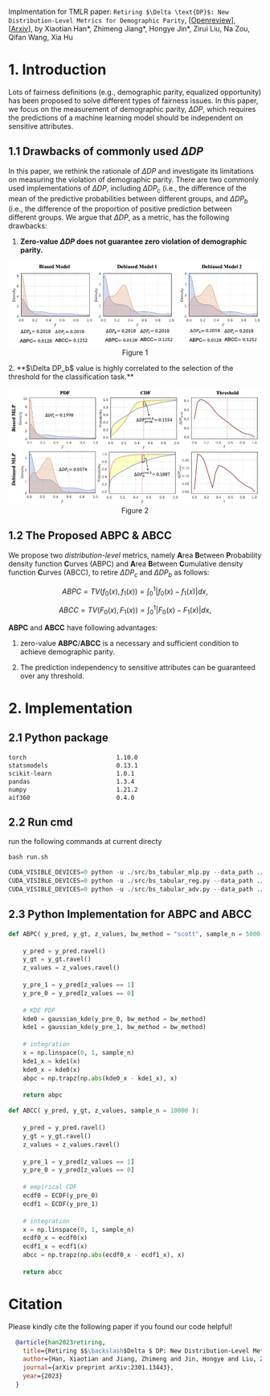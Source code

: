 Implmentation for TMLR paper: `Retiring $\Delta \text{DP}$: New Distribution-Level Metrics for Demographic Parity`, [[Openreview](https://openreview.net/forum?id=LjDFIWWVVa)], [[Arxiv](https://arxiv.org/abs/2301.13443)], by Xiaotian Han*, Zhimeng Jiang*, Hongye Jin*, Zirui Liu, Na Zou, Qifan Wang, Xia Hu

# 1. Introduction

Lots of fairness definitions (e.g., demographic parity, equalized opportunity) has been proposed to solve different types of fairness issues. In this paper, we focus on the measurement of demographic parity, $\Delta DP$, which requires the predictions of a machine learning model should be independent on sensitive attributes.

## 1.1 Drawbacks of commonly used $\Delta DP$ 
In this paper, we rethink the rationale of $\Delta DP$ and investigate its limitations on measuring the violation of demographic parity. There are two commonly used implementations of $\Delta DP$, including $\Delta DP_c$ (i.e., the difference of the mean of the predictive probabilities between different groups, and $\Delta DP_b$ (i.e., the difference of the proportion of positive prediction between different groups. We argue that $\Delta DP$, as a metric, has the following drawbacks:
1. **Zero-value $\Delta DP$ does not guarantee zero violation of demographic parity.** 
<p align="center">
<img width="600" src="./figure/intro.jpg">
<br>
  Figure 1
</p>
2. **$\Delta DP_b$ value is highly correlated to the selection of the threshold for the classification task.** 
<p align="center">
<img width="600" src="./figure/adult_pdf_cdf.jpg">
<br>
    Figure 2
</p>



## 1.2 The Proposed **ABPC** & **ABCC**

We propose two *distribution-level* metrics, namely **A**rea **B**etween **P**robability density function **C**urves (ABPC) and **A**rea **B**etween **C**umulative density function **C**urves (ABCC), to retire $\Delta DP_{c}$ and $\Delta DP_{b}$ as follows: 
```math
    ABPC = TV(f_0(x), f_1(x)) = ∫_{0}^{1}|f_0(x) - f_1(x) | dx,
 ```
```math
    ABCC = TV(F_0(x), F_1(x)) = ∫_{0}^{1}|F_0(x) - F_1(x)| dx,
```
 **ABPC** and **ABCC** have following advantages:
 
 1.  zero-value  **ABPC**/**ABCC** is a necessary and sufficient condition to achieve demographic parity.
 
 2. The prediction independency to sensitive attributes can be guaranteed over any threshold. 



# 2. Implementation 


## 2.1 Python package
```
torch                         1.10.0
statsmodels                   0.13.1
scikit-learn                  1.0.1
pandas                        1.3.4
numpy                         1.21.2
aif360                        0.4.0
```

## 2.2 Run cmd 
run the following commands at current directy
```
bash run.sh
```

```python
CUDA_VISIBLE_DEVICES=0 python -u ./src/bs_tabular_mlp.py --data_path ./data/adult  --dataset adult --sensitive_attr sex --exp_name adult_mlp --batch_size 256 --epoch 10 --seed 31314
CUDA_VISIBLE_DEVICES=0 python -u ./src/bs_tabular_reg.py --data_path ./data/adult  --dataset adult --sensitive_attr sex --exp_name adult_reg --batch_size 256 --epoch 10 --seed 31314 --lam 1
CUDA_VISIBLE_DEVICES=0 python -u ./src/bs_tabular_adv.py --data_path ./data/adult --dataset adult --sensitive_attr sex --exp_name adult_adv --batch_size 256 --epoch 40 --seed 31314 --lam 170
```

## 2.3 Python Implementation for ABPC and ABCC
```python
def ABPC( y_pred, y_gt, z_values, bw_method = "scott", sample_n = 5000 ):

    y_pred = y_pred.ravel()
    y_gt = y_gt.ravel()
    z_values = z_values.ravel()

    y_pre_1 = y_pred[z_values == 1]
    y_pre_0 = y_pred[z_values == 0]

    # KDE PDF     
    kde0 = gaussian_kde(y_pre_0, bw_method = bw_method)
    kde1 = gaussian_kde(y_pre_1, bw_method = bw_method)

    # integration
    x = np.linspace(0, 1, sample_n)
    kde1_x = kde1(x)
    kde0_x = kde0(x)
    abpc = np.trapz(np.abs(kde0_x - kde1_x), x)

    return abpc

```

```python
def ABCC( y_pred, y_gt, z_values, sample_n = 10000 ):

    y_pred = y_pred.ravel()
    y_gt = y_gt.ravel()
    z_values = z_values.ravel()

    y_pre_1 = y_pred[z_values == 1]
    y_pre_0 = y_pred[z_values == 0]

    # empirical CDF 
    ecdf0 = ECDF(y_pre_0)
    ecdf1 = ECDF(y_pre_1)

    # integration
    x = np.linspace(0, 1, sample_n)
    ecdf0_x = ecdf0(x)
    ecdf1_x = ecdf1(x)
    abcc = np.trapz(np.abs(ecdf0_x - ecdf1_x), x)

    return abcc
```

# Citation
Please kindly cite the following paper if you found our code helpful!
```bibtex
  @article{han2023retiring,
    title={Retiring $$\backslash$Delta $ DP: New Distribution-Level Metrics for Demographic Parity},
    author={Han, Xiaotian and Jiang, Zhimeng and Jin, Hongye and Liu, Zirui and Zou, Na and Wang, Qifan and Hu, Xia},
    journal={arXiv preprint arXiv:2301.13443},
    year={2023}
  }
```
